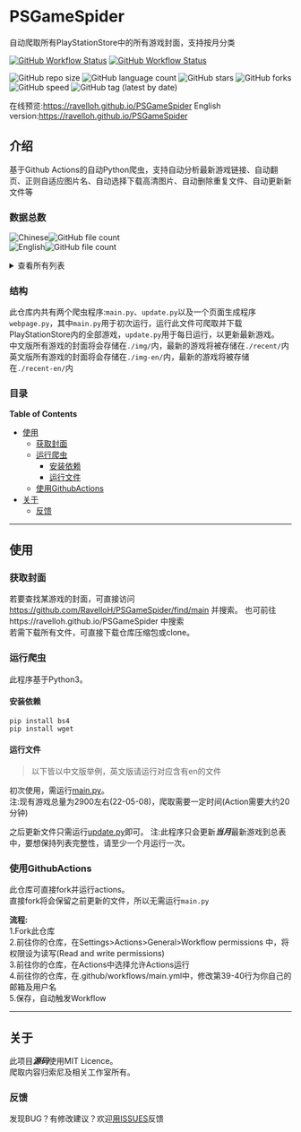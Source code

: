 # PSGameSpider
自动爬取所有PlayStationStore中的所有游戏封面，支持按月分类

[![GitHub Workflow Status](https://img.shields.io/github/workflow/status/RavelloH/PSGameSpider/update?label=update&style=for-the-badge)](https://github.com/RavelloH/PSGameSpider/actions/workflows/main.yml)
[![GitHub Workflow Status](https://img.shields.io/github/workflow/status/RavelloH/PSGameSpider/releases?label=releases&style=for-the-badge)](https://github.com/RavelloH/PSGameSpider/actions/workflows/releases.yml)  

![GitHub repo size](https://img.shields.io/github/repo-size/RavelloH/PSGameSpider?style=for-the-badge)
![GitHub language count](https://img.shields.io/github/languages/count/RavelloH/PSGameSpider?style=for-the-badge)
![GitHub stars](https://img.shields.io/github/stars/RavelloH/PSGameSpider?style=for-the-badge)
![GitHub forks](https://img.shields.io/github/forks/RavelloH/PSGameSpider?style=for-the-badge)
![GitHub speed](https://img.shields.io/github/commit-activity/m/RavelloH/PSGameSpider?style=for-the-badge)
![GitHub tag (latest by date)](https://img.shields.io/github/v/tag/RavelloH/PSgameSpider?style=for-the-badge)

在线预览:https://ravelloh.github.io/PSGameSpider
English version:https://ravelloh.github.io/PSGameSpider

## 介绍
基于Github Actions的自动Python爬虫，支持自动分析最新游戏链接、自动翻页、正则自适应图片名、自动选择下载高清图片、自动删除重复文件、自动更新新文件等

### 数据总数
![Chinese](https://img.shields.io/badge/-中文-blue?style=for-the-badge)![GitHub file count](https://img.shields.io/github/directory-file-count/RavelloH/PSGameSpider/img?style=for-the-badge)  
![English](https://img.shields.io/badge/-ENGLISH-blue?style=for-the-badge)![GitHub file count](https://img.shields.io/github/directory-file-count/RavelloH/PSGameSpider/img-en?style=for-the-badge)

 <details> 
  <summary>查看所有列表</summary>
 
  <!-- readme-tree start -->
  <!-- readme-tree end -->
 
 </details>
 
### 结构
此仓库内共有两个爬虫程序:`main.py`、`update.py`以及一个页面生成程序`webpage.py`，其中`main.py`用于初次运行，运行此文件可爬取并下载PlayStationStore内的全部游戏，`update.py`用于每日运行，以更新最新游戏。  
中文版所有游戏的封面将会存储在`./img/`内，最新的游戏将被存储在`./recent/`内  
英文版所有游戏的封面将会存储在`./img-en/`内，最新的游戏将被存储在`./recent-en/`内


### 目录
<!-- START doctoc generated TOC please keep comment here to allow auto update -->
<!-- DON'T EDIT THIS SECTION, INSTEAD RE-RUN doctoc TO UPDATE -->
**Table of Contents**

- [使用](#%E4%BD%BF%E7%94%A8)
  - [获取封面](#%E8%8E%B7%E5%8F%96%E5%B0%81%E9%9D%A2)
  - [运行爬虫](#%E8%BF%90%E8%A1%8C%E7%88%AC%E8%99%AB)
    - [安装依赖](#%E5%AE%89%E8%A3%85%E4%BE%9D%E8%B5%96)
    - [运行文件](#%E8%BF%90%E8%A1%8C%E6%96%87%E4%BB%B6)
  - [使用GithubActions](#%E4%BD%BF%E7%94%A8githubactions)
- [关于](#%E5%85%B3%E4%BA%8E)
  - [反馈](#%E5%8F%8D%E9%A6%88)

<!-- END doctoc generated TOC please keep comment here to allow auto update -->
----
## 使用
### 获取封面
若要查找某游戏的封面，可直接访问 https://github.com/RavelloH/PSGameSpider/find/main 并搜索。 
也可前往https://ravelloh.github.io/PSGameSpider 中搜索  
若需下载所有文件，可直接下载仓库压缩包或clone。  

### 运行爬虫
此程序基于Python3。
#### 安装依赖
```
pip install bs4
pip install wget
```
#### 运行文件

> 以下皆以中文版举例，英文版请运行对应含有en的文件

初次使用，需运行[main.py](https://github.com/RavelloH/PSGameSpider/blob/main/main.py)。  
注:现有游戏总量为2900左右(22-05-08)，爬取需要一定时间(Action需要大约20分钟)  

之后更新文件只需运行[update.py](https://github.com/RavelloH/PSGameSpider/blob/main/update.py)即可。
注:此程序只会更新***当月***最新游戏到总表中，要想保持列表完整性，请至少一个月运行一次。

### 使用GithubActions  

此仓库可直接fork并运行actions。  
直接fork将会保留之前更新的文件，所以无需运行`main.py`  

**流程:**  
1.Fork此仓库  
2.前往你的仓库，在Settings>Actions>General>Workflow permissions
中，将权限设为读写(Read and write permissions)  
3.前往你的仓库，在Actions中选择允许Actions运行  
4.前往你的仓库，在.github/workflows/main.yml中，修改第39-40行为你自己的邮箱及用户名  
5.保存，自动触发Workflow

----

## 关于
此项目***源码***使用MIT Licence。  
爬取内容归索尼及相关工作室所有。  

### 反馈
发现BUG？有修改建议？欢迎[用ISSUES](https://github.com/RavelloH/PSGameSpider/issues/new)反馈

